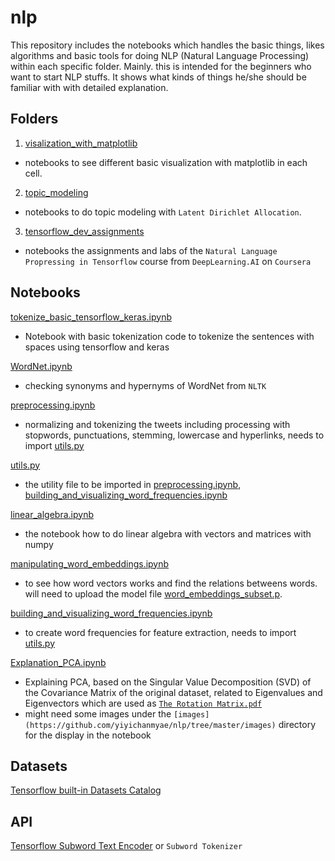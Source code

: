 # nlp

This repository includes the notebooks which handles the basic things, likes algorithms and basic tools for doing NLP (Natural Language Processing) within each specific folder.
Mainly. this is intended for the beginners who want to start NLP stuffs. It shows what kinds of things he/she should be familiar with with detailed explanation.

## Folders

1. [visalization_with_matplotlib](visalization_with_matplotlib)
  - notebooks to see different basic visualization with matplotlib in each cell.

2. [topic_modeling](topic_modeling)
  - notebooks to do topic modeling with `Latent Dirichlet Allocation`.
  
3. [tensorflow_dev_assignments](tensorflow_dev_assignments)
  - notebooks the assignments and labs of the `Natural Language Propressing in Tensorflow` course from `DeepLearning.AI` on `Coursera`
  
## Notebooks

[tokenize_basic_tensorflow_keras.ipynb](tokenize_basic_tensorflow_keras.ipynb) 
- Notebook with basic tokenization code to tokenize the sentences with spaces using tensorflow and keras

[WordNet.ipynb](WordNet.ipynb) 
- checking synonyms and hypernyms of WordNet from `NLTK`

[preprocessing.ipynb](preprocessing.ipynb) 
- normalizing and tokenizing the tweets including processing with stopwords, punctuations, stemming, lowercase and hyperlinks, needs to import [utils.py](utils.py)

[utils.py](utils.py) 
- the utility file to be imported in [preprocessing.ipynb](preprocessing.ipynb), [building_and_visualizing_word_frequencies.ipynb](building_and_visualizing_word_frequencies.ipynb) 

[linear_algebra.ipynb](linear_algebra.ipynb) 
- the notebook how to do linear algebra with vectors and matrices with numpy

[manipulating_word_embeddings.ipynb](manipulating_word_embeddings.ipynb) 
- to see how word vectors works and find the relations betweens words.
  will need to upload the model file [word_embeddings_subset.p](data/word_embeddings_subset.p).

[building_and_visualizing_word_frequencies.ipynb](building_and_visualizing_word_frequencies.ipynb) 
- to create word frequencies for feature extraction, needs to import [utils.py](utils.py)

[Explanation_PCA.ipynb](Explanation_PCA.ipynb) 
- Explaining PCA, based on the Singular Value Decomposition (SVD) of the Covariance Matrix of the original dataset, related to Eigenvalues and Eigenvectors which are used as [`The Rotation Matrix.pdf`](https://github.com/yiyichanmyae/nlp/blob/master/The%20Rotation%20Matrix.pdf) 
- might need some images under the `[images](https://github.com/yiyichanmyae/nlp/tree/master/images)` directory for the display in the notebook

## Datasets

[Tensorflow built-in Datasets Catalog](https://github.com/tensorflow/datasets/tree/master/docs/catalog)

## API

[Tensorflow Subword Text Encoder](https://www.tensorflow.org/datasets/api_docs/python/tfds/deprecated/text/SubwordTextEncoder) or `Subword Tokenizer`
